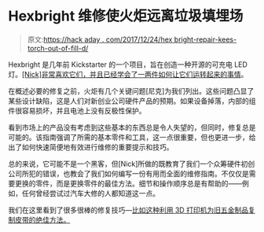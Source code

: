# Hexbright 维修使火炬远离垃圾填埋场

> 原文:[https://hack aday . com/2017/12/24/hex bright-repair-kees-torch-out-of-fill-d/](https://hackaday.com/2017/12/24/hexbright-repair-keeps-torch-out-of-landfill/)

Hexbright 是几年前 Kickstarter 的一个项目，旨在创造一种开源的可充电 LED 灯。[[Nick]非常喜欢它们，并且已经学会了一两件如何让它们运转起来的事情](https://golubev.org/?p=114)。

在概述必要的修复之前，火炬有几个关键问题[尼克]为我们列出。这些问题凸显了某些设计缺陷，这是人们对新创业公司硬件产品的预期。如果设备掉落，内部的组件很容易损坏，并且电池上没有反极性保护。

看到市场上的产品没有考虑到这些基本的东西总是令人失望的，但同时，修复总是可能的。该指南强调了所需的基本零件和工具，这一点很重要，但也更进一步，给出了如何快速简便地有效进行维修的重要提示和技巧。

总的来说，它可能不是一个黑客，但[Nick]所做的既教育了我们一个众筹硬件初创公司所犯的错误，也教会了我们如何编写一份有用而全面的维修指南。不仅仅是需要更换的零件，而是更换零件的最佳方法。细节和操作顺序总是有帮助的——例如，任何曾经尝试过汽车大修的人都知道这一点。

我们在这里看到了很多很棒的修复技巧—[比如这种利用 3D 打印机为旧五金制品复制皮带的绝佳方法。](https://hackaday.com/2017/11/03/3d-printing-belts-for-vintage-hardware/)